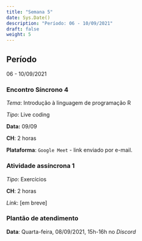 ```yaml
---
title: "Semana 5"
date: Sys.Date()
description: "Período: 06 - 10/09/2021"
draft: false
weight: 5
---
```


## Período

06 - 10/09/2021

### Encontro Síncrono 4

*Tema*: Introdução à linguagem de programação R

*Tipo*: Live coding

**Data:** 09/09

**CH**: 2 horas

**Plataforma**: `Google Meet` - link enviado por e-mail.

### Atividade  assíncrona 1

*Tipo*: Exercícios

**CH**: 2 horas

*Link*: [em breve]

### Plantão de atendimento

**Data**: Quarta-feira, 08/09/2021, 15h-16h no *Discord*